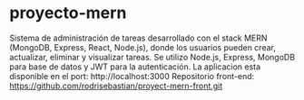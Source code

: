 # proyecto-mern

Sistema de administración de tareas desarrollado con el stack MERN (MongoDB, Express, React, Node.js), donde los usuarios pueden crear, actualizar, eliminar y visualizar tareas. Se utilizo Node.js, Express, MongoDB para base de datos y JWT para la autenticación.
La aplicacion esta disponible en el port:
http://localhost:3000
Repositorio front-end: https://github.com/rodrisebastian/proyect-mern-front.git
